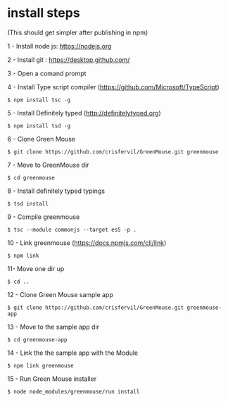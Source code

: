 # install steps
(This should get simpler after publishing in npm)

1 - Install node js: https://nodejs.org

2 - Install git : https://desktop.github.com/

3 - Open a comand prompt

4 - Install Type script compiler (https://github.com/Microsoft/TypeScript)
```
$ npm install tsc -g
```
5 - Install Definitely typed (http://definitelytyped.org)
```
$ npm install tsd -g
```
6 - Clone Green Mouse
```
$ git clone https://github.com/crisfervil/GreenMouse.git greenmouse
```
7 - Move to GreenMouse dir
```
$ cd greenmouse
```
8 - Install definitely typed typings
```
$ tsd install
```
9 - Compile greenmouse
```
$ tsc --module commonjs --target es5 -p .
```
10 - Link greenmouse (https://docs.npmjs.com/cli/link)
```
$ npm link	
```
11- Move one dir up
```
$ cd ..
```
12 - Clone Green Mouse sample app
```
$ git clone https://github.com/crisfervil/GreenMouse.git greenmouse-app
```
13 - Move to the sample app dir
```
$ cd greenmouse-app
```
14 - Link the the sample app with the Module
```
$ npm link greenmouse
```
15 - Run Green Mouse installer
```
$ node node_modules/greenmouse/run install
```